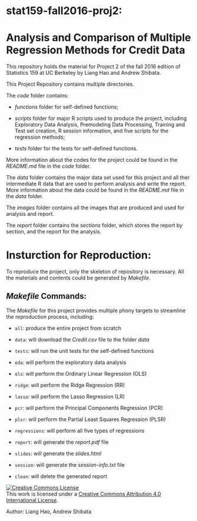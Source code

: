 # stat159-fall2016-proj2: 
# Analysis and Comparison of Multiple Regression Methods for Credit Data

This repository holds the material for Project 2 of the fall 2016 edition of Statistics 159 at UC Berkeley by Liang Hao and Andrew Shibata.

This Project Repository contains multiple directories. 

The *code* folder contains:

* *functions* folder for self-defined functions;

* *scripts* folder for major R scripts used to produce the project, including Exploratory Data Analysis, Premodeling Data Processing, Training and Test set creation, R session information, and five scripts for the regression methods;

* *tests* folder for the tests for self-defined functions.

More information about the codes for the project could be found in the *README.md* file in the *code* folder.

The *data* folder contains the major data set used for this project and all ther intermediate R data that are used to perform analysis and write the report. More information about the data could be found in the *README.md* file in the *data* folder.

The *images* folder contains all the images that are produced and used for analysis and report.

The *report* folder contains the *sections* folder, which stores the report by section, and the report for the analysis.


# Insturction for Reproduction:

To reproduce the project, only the skeleton of repository is necessary. All the materials and contents could be generated by *Makefile*.

## *Makefile* Commands:

The *Makefile* for this project provides multiple phony targets to streamline the reproduction process, including:

* ```all```: produce the entire project from scratch

* ```data```: will download the *Credit.csv* file to the folder *data*

* ```tests```: will run the unit tests for the self-defined functions

* ```eda```: will perform the exploratory data analysis

* ```ols```: will perform the Ordinary Linear Regression (OLS)

* ```ridge```: will perform the Ridge Regression (RR)

* ```lasso```: will perform the Lasso Regression (LR)

* ```pcr```: will perform the Principal Components Regression (PCR)

* ```plsr```: will perform the Partial Least Squares Regression (PLSR)

* ```regressions```: will perform all five types of regressions

* ```report```: will generate the *report.pdf* file

* ```slides```: will generate the *slides.html*

* ```session```:  will generate the *session-info.txt* file

* ```clean```: will delete the generated report



<a rel="license" href="http://creativecommons.org/licenses/by/4.0/"><img alt="Creative Commons License" style="border-width:0" src="https://i.creativecommons.org/l/by/4.0/88x31.png" /></a><br />This work is licensed under a <a rel="license" href="http://creativecommons.org/licenses/by/4.0/">Creative Commons Attribution 4.0 International License</a>.

Author: Liang Hao, Andrew Shibata
